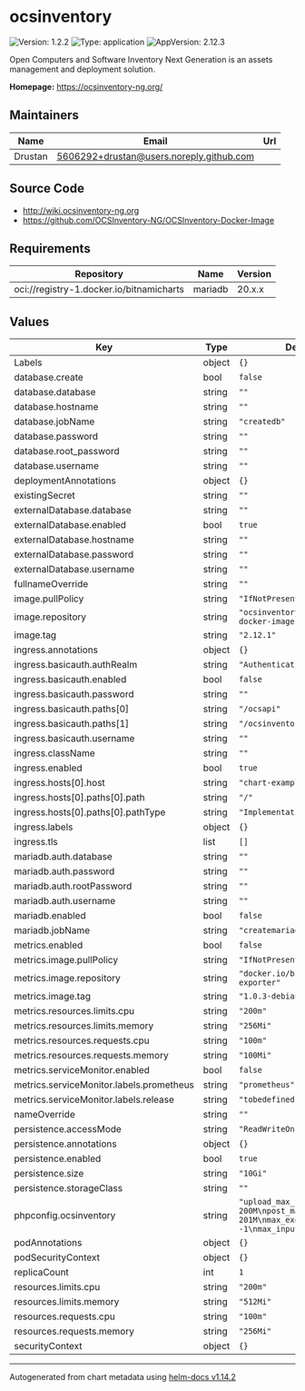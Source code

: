 # ocsinventory

![Version: 1.2.2](https://img.shields.io/badge/Version-1.2.2-informational?style=flat-square) ![Type: application](https://img.shields.io/badge/Type-application-informational?style=flat-square) ![AppVersion: 2.12.3](https://img.shields.io/badge/AppVersion-2.12.3-informational?style=flat-square)

Open Computers and Software Inventory Next Generation is an assets management and deployment solution.

**Homepage:** <https://ocsinventory-ng.org/>

## Maintainers

| Name | Email | Url |
| ---- | ------ | --- |
| Drustan | <5606292+drustan@users.noreply.github.com> |  |

## Source Code

* <http://wiki.ocsinventory-ng.org>
* <https://github.com/OCSInventory-NG/OCSInventory-Docker-Image>

## Requirements

| Repository | Name | Version |
|------------|------|---------|
| oci://registry-1.docker.io/bitnamicharts | mariadb | 20.x.x |

## Values

| Key | Type | Default | Description |
|-----|------|---------|-------------|
| Labels | object | `{}` |  |
| database.create | bool | `false` |  |
| database.database | string | `""` |  |
| database.hostname | string | `""` |  |
| database.jobName | string | `"createdb"` |  |
| database.password | string | `""` |  |
| database.root_password | string | `""` |  |
| database.username | string | `""` |  |
| deploymentAnnotations | object | `{}` |  |
| existingSecret | string | `""` |  |
| externalDatabase.database | string | `""` |  |
| externalDatabase.enabled | bool | `true` |  |
| externalDatabase.hostname | string | `""` |  |
| externalDatabase.password | string | `""` |  |
| externalDatabase.username | string | `""` |  |
| fullnameOverride | string | `""` |  |
| image.pullPolicy | string | `"IfNotPresent"` |  |
| image.repository | string | `"ocsinventory/ocsinventory-docker-image"` |  |
| image.tag | string | `"2.12.1"` |  |
| ingress.annotations | object | `{}` |  |
| ingress.basicauth.authRealm | string | `"Authentication Required"` |  |
| ingress.basicauth.enabled | bool | `false` |  |
| ingress.basicauth.password | string | `""` |  |
| ingress.basicauth.paths[0] | string | `"/ocsapi"` |  |
| ingress.basicauth.paths[1] | string | `"/ocsinventory"` |  |
| ingress.basicauth.username | string | `""` |  |
| ingress.className | string | `""` |  |
| ingress.enabled | bool | `true` |  |
| ingress.hosts[0].host | string | `"chart-example.local"` |  |
| ingress.hosts[0].paths[0].path | string | `"/"` |  |
| ingress.hosts[0].paths[0].pathType | string | `"ImplementationSpecific"` |  |
| ingress.labels | object | `{}` |  |
| ingress.tls | list | `[]` |  |
| mariadb.auth.database | string | `""` |  |
| mariadb.auth.password | string | `""` |  |
| mariadb.auth.rootPassword | string | `""` |  |
| mariadb.auth.username | string | `""` |  |
| mariadb.enabled | bool | `false` |  |
| mariadb.jobName | string | `"createmariadbserver"` |  |
| metrics.enabled | bool | `false` |  |
| metrics.image.pullPolicy | string | `"IfNotPresent"` |  |
| metrics.image.repository | string | `"docker.io/bitnami/apache-exporter"` |  |
| metrics.image.tag | string | `"1.0.3-debian-11-r2"` |  |
| metrics.resources.limits.cpu | string | `"200m"` |  |
| metrics.resources.limits.memory | string | `"256Mi"` |  |
| metrics.resources.requests.cpu | string | `"100m"` |  |
| metrics.resources.requests.memory | string | `"100Mi"` |  |
| metrics.serviceMonitor.enabled | bool | `false` |  |
| metrics.serviceMonitor.labels.prometheus | string | `"prometheus"` |  |
| metrics.serviceMonitor.labels.release | string | `"tobedefined"` |  |
| nameOverride | string | `""` |  |
| persistence.accessMode | string | `"ReadWriteOnce"` |  |
| persistence.annotations | object | `{}` |  |
| persistence.enabled | bool | `true` |  |
| persistence.size | string | `"10Gi"` |  |
| persistence.storageClass | string | `""` |  |
| phpconfig.ocsinventory | string | `"upload_max_filesize = 200M\npost_max_size = 201M\nmax_execution_time = -1\nmax_input_time = -1\n"` |  |
| podAnnotations | object | `{}` |  |
| podSecurityContext | object | `{}` |  |
| replicaCount | int | `1` |  |
| resources.limits.cpu | string | `"200m"` |  |
| resources.limits.memory | string | `"512Mi"` |  |
| resources.requests.cpu | string | `"100m"` |  |
| resources.requests.memory | string | `"256Mi"` |  |
| securityContext | object | `{}` |  |

----------------------------------------------
Autogenerated from chart metadata using [helm-docs v1.14.2](https://github.com/norwoodj/helm-docs/releases/v1.14.2)

